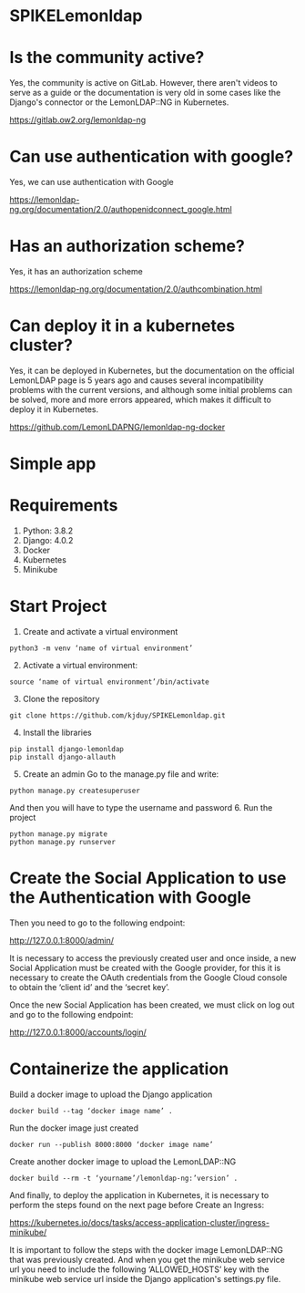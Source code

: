 # SPIKELemonldap
# Is the community active?
Yes, the community is active on GitLab. However, there aren't videos to serve as a guide or the documentation is very old in some cases like the Django's connector or the LemonLDAP::NG in Kubernetes.

https://gitlab.ow2.org/lemonldap-ng

# Can use authentication with google?
Yes, we can use authentication with Google

https://lemonldap-ng.org/documentation/2.0/authopenidconnect_google.html

# Has an authorization scheme?
Yes, it has an authorization scheme

https://lemonldap-ng.org/documentation/2.0/authcombination.html

# Can deploy it in a kubernetes cluster?
Yes, it can be deployed in Kubernetes, but the documentation on the official LemonLDAP page is 5 years ago and causes several incompatibility problems with the current versions, and although some initial problems can be solved, more and more errors appeared, which makes it difficult to deploy it in Kubernetes.

https://github.com/LemonLDAPNG/lemonldap-ng-docker

# Simple app
# Requirements
1. Python: 3.8.2
2. Django: 4.0.2
3. Docker
4. Kubernetes
5. Minikube
# Start Project
1. Create  and activate a virtual environment
```
python3 -m venv ‘name of virtual environment’
```
2. Activate a virtual environment:
```
source ‘name of virtual environment’/bin/activate
```
3. Clone the repository
```
git clone https://github.com/kjduy/SPIKELemonldap.git
```
4. Install the libraries
```
pip install django-lemonldap
pip install django-allauth
```
5. Create an admin
Go to the manage.py file and write:
```
python manage.py createsuperuser
```
And then you will have to type the username and password
6. Run the project
```
python manage.py migrate
python manage.py runserver
```
# Create the Social Application to use the Authentication with Google
Then you need to go to the following endpoint: 

http://127.0.0.1:8000/admin/ 

It is necessary to access the previously created user and once inside, a new Social Application must be created with the Google provider, for this it is necessary to create the OAuth credentials from the Google Cloud console to obtain the ‘client id’ and the ‘secret key’.

Once the new Social Application has been created, we must click on log out and go to the following endpoint: 

http://127.0.0.1:8000/accounts/login/

# Containerize the application 
Build a docker image to upload the Django application
```
docker build --tag ‘docker image name’ .
```
Run the docker image just created
```
docker run --publish 8000:8000 ‘docker image name’
```
Create another docker image to upload the LemonLDAP::NG
```
docker build --rm -t ‘yourname’/lemonldap-ng:’version’ .
```
And finally, to deploy the application in Kubernetes, it is necessary to perform the steps found on the next page before Create an Ingress:

https://kubernetes.io/docs/tasks/access-application-cluster/ingress-minikube/ 

It is important to follow the steps with the docker image LemonLDAP::NG that was previously created.
And when you get the minikube web service url you need to include the following ‘ALLOWED_HOSTS’ key with the minikube web service url inside the Django application's settings.py file.
